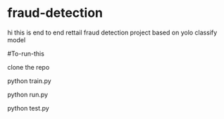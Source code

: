 # fraud-detection

hi this is end to end rettail fraud detection project based on yolo classify model 

#To-run-this

clone the repo

python train.py

python run.py

python test.py
